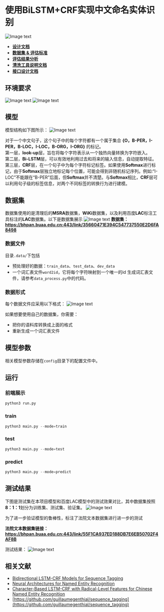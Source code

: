 # 使用BiLSTM+CRF实现中文命名实体识别  
![Image text](https://img.shields.io/badge/Version-v1.0.0-lightgrey)
- **[设计文档](https://github.com/Noba1anc3/CH-NER/wiki/%E8%AE%BE%E8%AE%A1%E6%96%87%E6%A1%A3)**
- **[数据集 & 评估标准](https://github.com/Noba1anc3/CH-NER/wiki/%E6%95%B0%E6%8D%AE%E9%9B%86-&-%E8%AF%84%E4%BC%B0%E6%A0%87%E5%87%86)**
- **[评估结果分析](https://github.com/Noba1anc3/CH-NER/wiki/%E8%AF%84%E4%BC%B0%E7%BB%93%E6%9E%9C%E5%88%86%E6%9E%90)**
- **[清洗工具说明文档](https://github.com/Noba1anc3/CH-NER/wiki/%E6%B8%85%E6%B4%97%E5%B7%A5%E5%85%B7%E8%AF%B4%E6%98%8E%E6%96%87%E6%A1%A3)**
- **[接口设计文档](https://github.com/Noba1anc3/CH-NER/wiki/%E6%8E%A5%E5%8F%A3%E8%AE%BE%E8%AE%A1%E6%96%87%E6%A1%A3)**

## 环境要求  
![Image text](https://img.shields.io/badge/Python-3.6-green?style=flat)
![Image text](https://img.shields.io/badge/Tensorflow-≥1.14.1-green?style=flat) 

## 模型
模型结构如下图所示：
![Image text](https://tva1.sinaimg.cn/large/00831rSTgy1gd7be7ohmzj30ue0u0ttr.jpg)

对于一个中文句子，这个句子中的每个字符都有一个属于集合 **{O，B-PER，I-PER，B-LOC，I-LOC，B-ORG，I-ORG}** 的标记。  
第一层，**look-up**层，旨在将每个字符表示从一个独热向量转换为字符嵌入。  
第二层，**Bi-LSTM**层，可以有效地利用过去和将来的输入信息，自动提取特征。  
第三层，**CRF**层，在一个句子中为每个字符标记标签。如果使用**Softmax**进行标记，由于**Softmax**层独立地标记每个位置，可能会得到非随机标记序列。例如:“I-LOC”不能跟在“B-PER”后面，但**Softmax**并不清楚。与**Softmax**相比，**CRF**层可以利用句子级的标签信息，对两个不同标签的转换行为进行建模。

## 数据集
数据集使用的是清理后的**MSRA**数据集，**WiKi**数据集，以及利用百度**LAC**标注工具标注的**LAC**数据集。以下是数据集展示
![Image text](https://tva1.sinaimg.cn/large/00831rSTgy1gd7bhaap8mj30zc06mq51.jpg)
**数据集：https://bhpan.buaa.edu.cn:443/link/35660471E394C547737550E2D6FA8498**

### 数据文件
目录`.data/`下包括
+ 预处理好的数据：`train_data`、`test_data`、`dev_data`
+ 一个词汇表文件`word2id`，它将每个字符映射到一个唯一的id
生成词汇表文件，请参考`data_process.py`中的代码。

### 数据形式
每个数据文件应采用以下格式：
![Image text](https://tva1.sinaimg.cn/large/00831rSTgy1gd7bmeltmfj31dw0g00tl.jpg)

如果想要使用自己的数据集，你需要：
+ 把你的语料库转换成上面的格式
+ 重新生成一个词汇表文件  

## 模型参数
相关模型参数存储在`config`目录下的配置文件中。  

## 运行  

### 前端展示  
```python
python3 run.py
```

### train  
```python
python3 main.py --mode=train
```

### test  
```python
python3 main.py --mode=test
```

### predict  
```python
python3 main.py --mode=predict
```

## 测试结果  

下图是测试集在本项目模型和百度LAC模型中的测试效果对比，其中数据集按照**8：1：1**划分为训练集、测试集、验证集。
![Image text](https://tva1.sinaimg.cn/large/00831rSTgy1gd7bn820ljj30xg05stdf.jpg)

为了进一步验证模型的鲁棒性，标注了法院文本数据集进行进一步的测试

**法院文本数据集链接：https://bhpan.buaa.edu.cn:443/link/55F1CA937ED188DB7E6EB50702F4AF8B**

测试结果：
![Image text](https://tva1.sinaimg.cn/large/00831rSTgy1gd7bp04bk9j30y005cq7q.jpg)


## 相关文献
+ [Bidirectional LSTM-CRF Models for Sequence Tagging](https://arxiv.org/pdf/1508.01991v1.pdf)
+ [Neural Architectures for Named Entity Recognition](https://www.aclweb.org/anthology/N16-1030/)
+ [Character-Based LSTM-CRF with Radical-Level Features for Chinese Named Entity Recognition](https://link.springer.com/chapter/10.1007/978-3-319-50496-4_20)
+ [https://github.com/guillaumegenthial/sequence_tagging](https://github.com/guillaumegenthial/sequence_tagging)

